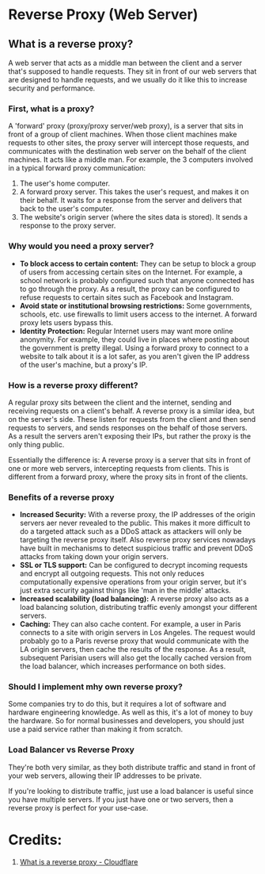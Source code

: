 # Reverse Proxy (Web Server)

## What is a reverse proxy?
A web server that acts as a middle man between the client and a server that's supposed to handle requests. They sit in front of our web servers that are designed 
to handle requests, and we usually do it like this to increase security and performance.

### First, what is a proxy?
A 'forward' proxy (proxy/proxy server/web proxy), is a server that sits in front of a group of client machines. When those client machines make requests to other sites, 
the proxy server will intercept those requests, and communicates with the destination web server on the behalf of the client machines. It acts like a middle man. For example,
the 3 computers involved in a typical forward proxy communication:
1. The user's home computer.
2. A forward proxy server. This takes the user's request, and makes it on their behalf. It waits for a response from the server and delivers that back to the user's computer.
3. The website's origin server (where the sites data is stored). It sends a response to the proxy server.

### Why would you need a proxy server?
- **To block access to certain content:** They can be setup to block a group of users from accessing certain sites on the Internet. For example, a school network is probably configured such that anyone connected has to go through the proxy. As a result, the proxy can be configured to refuse requests to certain sites such as Facebook and Instagram.
- **Avoid state or institutional browsing restrictions:** Some governments, schools, etc. use firewalls to limit users access to the internet. A forward proxy lets users bypass this.
- **Identity Protection:** Regular Internet users may want more online anonymity. For example, they could live in places where posting about the government is pretty illegal. Using a forward proxy to connect to a website to talk about it is a lot safer, as you aren't given the IP address of the user's machine, but a proxy's IP.

### How is a reverse proxy different?
A regular proxy sits between the client and the internet, sending and receiving requests on a client's behalf. A reverse proxy is a similar idea, but on the server's side. These listen for requests from the client and then send requests to servers, and sends responses on the behalf of those servers. As a result the servers aren't exposing their IPs, but rather the proxy is the only thing public.

Essentially the difference is: A reverse proxy is a server that sits in front of one or more web servers, intercepting requests from clients. This is different from a forward proxy, where the proxy sits in front of the clients. 

### Benefits of a reverse proxy
- **Increased Security:** With a reverse proxy, the IP addresses of the origin servers aer never revealed to the public. This makes it more difficult to do a targeted attack such as a DDoS attack as attackers will only be targeting the reverse proxy itself. Also reverse proxy services nowadays have built in mechanisms to detect suspicious traffic and prevent DDoS attacks from taking down your origin servers.
- **SSL or TLS support:** Can be configured to decrypt incoming requests and encrypt all outgoing requests. This not only reduces computationally expensive operations from your origin server, but it's just extra security against things like 'man in the middle' attacks.
- **Increased scalability (load balancing):** A reverse proxy also acts as a load balancing solution, distributing traffic evenly amongst your different servers.
- **Caching:** They can also cache content. For example, a user in Paris connects to a site with origin servers in Los Angeles. The request would probably go to a Paris reverse proxy that would communicate with the LA origin servers, then cache the results of the response. As a result, subsequent Parisian users will also get the locally cached version from the load balancer, which increases performance on both sides.

### Should I implement mhy own reverse proxy?
Some companies try to do this, but it requires a lot of software and hardware engineering knowledge. As well as this, it's a lot of money to buy the hardware. So for normal businesses and developers, you should just use a paid service rather than making it from scratch.

### Load Balancer vs Reverse Proxy
They're both very similar, as they both distribute traffic and stand in front of your web servers, allowing their IP addresses to be private.

If you're looking to distribute traffic, just use a load balancer is useful since you have multiple servers. If you just have one or two servers, then a reverse proxy is perfect for your use-case.

# Credits:
1. [What is a reverse proxy - Cloudflare](https://www.cloudflare.com/learning/cdn/glossary/reverse-proxy/)
